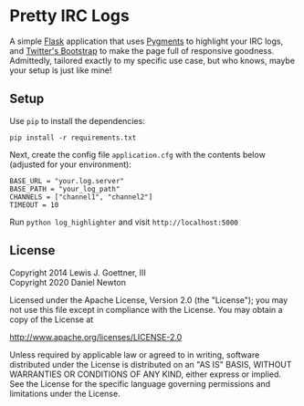 # Pretty IRC Logs

A simple [Flask](http://flask.pocoo.org/) application that uses [Pygments](http://pygments.org/) to highlight your IRC logs, and [Twitter's Bootstrap](http://twitter.github.com/bootstrap/index.html) to make the page full of responsive goodness. Admittedly, tailored exactly to my specific use case, but who knows, maybe your setup is just like mine!

## Setup

Use `pip` to install the dependencies:

    pip install -r requirements.txt

Next, create the config file `application.cfg` with the contents below (adjusted for your environment):

    BASE_URL = "your.log.server"
    BASE_PATH = "your_log_path"
    CHANNELS = ["channel1", "channel2"]
    TIMEOUT = 10

Run `python log_highlighter` and visit `http://localhost:5000`

## License

Copyright 2014 Lewis J. Goettner, III  
Copyright 2020 Daniel Newton

Licensed under the Apache License, Version 2.0 (the "License");
you may not use this file except in compliance with the License.
You may obtain a copy of the License at

  http://www.apache.org/licenses/LICENSE-2.0

Unless required by applicable law or agreed to in writing, software
distributed under the License is distributed on an "AS IS" BASIS,
WITHOUT WARRANTIES OR CONDITIONS OF ANY KIND, either express or implied.
See the License for the specific language governing permissions and
limitations under the License.
